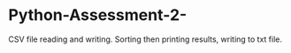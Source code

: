 # Python-Assessment-2-
CSV file reading and writing. Sorting then printing results,  writing to txt file.
